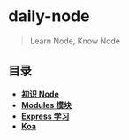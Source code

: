 # daily-node

> Learn Node, Know Node

## 目录

- **[初识 Node](https://github.com/stephentian/daily-node/tree/master/01-Learn)**
- **[Modules 模块](https://github.com/stephentian/daily-node/tree/master/02-Modules)**
- **[Express 学习](https://github.com/stephentian/daily-node/tree/master/03-Express)**
- **[Koa](https://github.com/stephentian/daily-node/tree/master/04-Koa)**